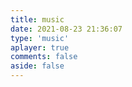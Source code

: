 ```yaml
---
title: music
date: 2021-08-23 21:36:07
type: 'music'
aplayer: true
comments: false
aside: false
---
```

<div class="aplayer" data-id="000PeZCQ1i4XVs" data-server="tencent" data-type="artist" data-mutex="true" 
autoplay=false  data-preload="auto" data-theme="#3F51B5"></div>


